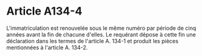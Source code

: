 # Article A134-4

L'immatriculation est renouvelée sous le même numéro par période de cinq années avant la fin de chacune d'elles. Le requérant dépose à cette fin une déclaration dans les termes de l'article A. 134-1 et produit les pièces mentionnées à l'article A. 134-2.

